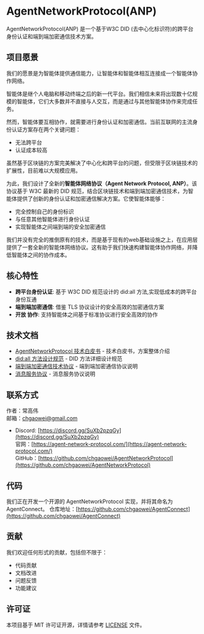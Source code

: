 # AgentNetworkProtocol(ANP)

AgentNetworkProtocol(ANP) 是一个基于W3C DID (去中心化标识符)的跨平台身份认证和端到端加密通信技术方案。

## 项目愿景

我们的愿景是为智能体提供通信能力，让智能体和智能体相互连接成一个智能体协作网络。

智能体是继个人电脑和移动终端之后的新一代平台。我们相信未来将出现数十亿规模的智能体，它们大多数并不直接与人交互，而是通过与其他智能体协作来完成任务。

然而，智能体要互相协作，就需要进行身份认证和加密通信。当前互联网的主流身份认证方案存在两个关键问题：
- 无法跨平台
- 认证成本较高

虽然基于区块链的方案完美解决了中心化和跨平台的问题，但受限于区块链技术的扩展性，目前难以大规模应用。

为此，我们设计了全新的**智能体网络协议（Agent Network Protocol, ANP）**。该协议基于 W3C 最新的 DID 规范，结合区块链技术和端到端加密通信技术，为智能体提供了创新的身份认证和加密通信解决方案。它使智能体能够：
- 完全控制自己的身份标识
- 与任意其他智能体进行身份认证
- 实现智能体之间端到端的安全加密通信

我们并没有完全的推倒原有的技术，而是基于现有的web基础设施之上，在应用层提供了一套全新的智能体网络协议。这有助于我们快速构建智能体协作网络，并降低智能体之间的协作成本。

## 核心特性

- **跨平台身份认证**: 基于 W3C DID 规范设计的 did:all 方法,实现低成本的跨平台身份互通
- **端到端加密通信**: 借鉴 TLS 协议设计的安全高效的加密通信方案
- **开放 协作**: 支持智能体之间基于标准协议进行安全高效的协作

## 技术文档

- [AgentNetworkProtocol 技术白皮书](chinese/01-AgentNetworkProtocol技术白皮书.md) - 技术白皮书，方案整体介绍
- [did:all 方法设计规范](chinese/02-did%3Aall方法设计规范.md) - DID 方法详细设计规范
- [端到端加密通信技术协议](chinese/03-基于did%3Aall方法的端到端加密通信技术协议.md) - 端到端加密通信协议说明
- [消息服务协议](chinese/04-基于did%3Aall方法的消息服务协议.md) - 消息服务协议说明

## 联系方式

作者：常高伟  
邮箱：chgaowei@gmail.com  
- Discord: [https://discord.gg/SuXb2pzqGy](https://discord.gg/SuXb2pzqGy)  
官网：[https://agent-network-protocol.com/](https://agent-network-protocol.com/)  
GitHub：[https://github.com/chgaowei/AgentNetworkProtocol](https://github.com/chgaowei/AgentNetworkProtocol)

## 代码

我们正在开发一个开源的 AgentNetworkProtocol 实现，并将其命名为 AgentConnect。
仓库地址：[https://github.com/chgaowei/AgentConnect](https://github.com/chgaowei/AgentConnect)

## 贡献

我们欢迎任何形式的贡献，包括但不限于：
- 代码贡献
- 文档改进
- 问题反馈
- 功能建议

## 许可证

本项目基于 MIT 许可证开源，详情请参考 [LICENSE](LICENSE) 文件。
